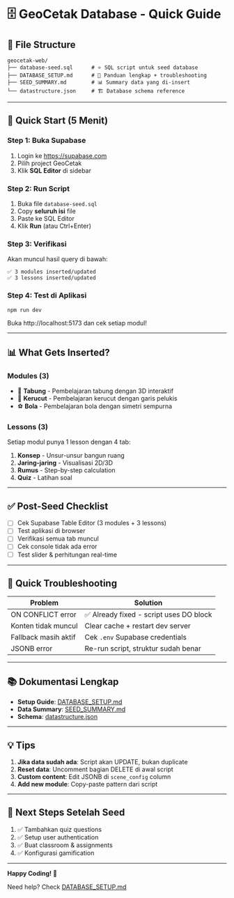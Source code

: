 # 🗄️ GeoCetak Database - Quick Guide

## 📁 File Structure

```
geocetak-web/
├── database-seed.sql      # ⭐ SQL script untuk seed database
├── DATABASE_SETUP.md      # 📖 Panduan lengkap + troubleshooting
├── SEED_SUMMARY.md        # 📊 Summary data yang di-insert
└── datastructure.json     # 🏗️ Database schema reference
```

---

## 🚀 Quick Start (5 Menit)

### Step 1: Buka Supabase
1. Login ke https://supabase.com
2. Pilih project GeoCetak
3. Klik **SQL Editor** di sidebar

### Step 2: Run Script
1. Buka file `database-seed.sql`
2. Copy **seluruh isi** file
3. Paste ke SQL Editor
4. Klik **Run** (atau Ctrl+Enter)

### Step 3: Verifikasi
Akan muncul hasil query di bawah:
```
✅ 3 modules inserted/updated
✅ 3 lessons inserted/updated
```

### Step 4: Test di Aplikasi
```bash
npm run dev
```
Buka http://localhost:5173 dan cek setiap modul!

---

## 📊 What Gets Inserted?

### Modules (3)
- 🔵 **Tabung** - Pembelajaran tabung dengan 3D interaktif
- 🔺 **Kerucut** - Pembelajaran kerucut dengan garis pelukis
- ⚽ **Bola** - Pembelajaran bola dengan simetri sempurna

### Lessons (3)
Setiap modul punya 1 lesson dengan 4 tab:
1. **Konsep** - Unsur-unsur bangun ruang
2. **Jaring-jaring** - Visualisasi 2D/3D
3. **Rumus** - Step-by-step calculation
4. **Quiz** - Latihan soal

---

## ✅ Post-Seed Checklist

- [ ] Cek Supabase Table Editor (3 modules + 3 lessons)
- [ ] Test aplikasi di browser
- [ ] Verifikasi semua tab muncul
- [ ] Cek console tidak ada error
- [ ] Test slider & perhitungan real-time

---

## 🐛 Quick Troubleshooting

| Problem | Solution |
|---------|----------|
| ON CONFLICT error | ✅ Already fixed - script uses DO block |
| Konten tidak muncul | Clear cache + restart dev server |
| Fallback masih aktif | Cek `.env` Supabase credentials |
| JSONB error | Re-run script, struktur sudah benar |

---

## 📚 Dokumentasi Lengkap

- **Setup Guide**: [DATABASE_SETUP.md](./DATABASE_SETUP.md)
- **Data Summary**: [SEED_SUMMARY.md](./SEED_SUMMARY.md)
- **Schema**: [datastructure.json](./datastructure.json)

---

## 💡 Tips

1. **Jika data sudah ada**: Script akan UPDATE, bukan duplicate
2. **Reset data**: Uncomment bagian DELETE di awal script
3. **Custom content**: Edit JSONB di `scene_config` column
4. **Add new module**: Copy-paste pattern dari script

---

## 🎯 Next Steps Setelah Seed

1. ✅ Tambahkan quiz questions
2. ✅ Setup user authentication
3. ✅ Buat classroom & assignments
4. ✅ Konfigurasi gamification

---

**Happy Coding! 🚀**

Need help? Check [DATABASE_SETUP.md](./DATABASE_SETUP.md)

